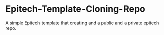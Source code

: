 # Epitech-Template-Cloning-Repo
A simple Epitech template that creating and a public and a private epitech repo.
